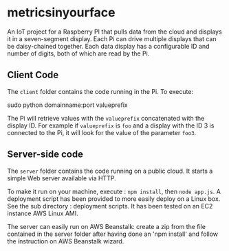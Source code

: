 # metricsinyourface

An IoT project for a Raspberry PI that pulls data from the cloud and displays it in a seven-segment display. Each Pi can drive multiple displays that can be daisy-chained together. Each data display has a configurable ID and number of digits, both of which are read by the Pi.


## Client Code

The `client` folder contains the code running in the Pi. To execute: 

  sudo python domainname:port valueprefix

The Pi will retrieve values with the `valueprefix` concatenated with the display ID. For example if `valueprefix` is `foo` and a display with the ID 3 is connected to the Pi, it will look for the value of the parameter `foo3`.


## Server-side code

The `server` folder contains the code running on a public cloud. It starts a simple Web server available via HTTP.

To make it run on your machine, execute : `npm install`, then `node app.js`. A deployment script has been provided to more easily deploy on a Linux box. See the sub directory : deployment scripts. It has been tested on an EC2 instance AWS Linux AMI.

The server can easily run on AWS Beanstalk: create a zip from the file contained in the server folder after having done an 'npm install' and follow the instruction on AWS Beanstalk wizard.



